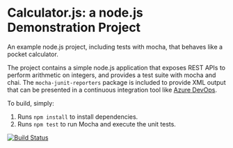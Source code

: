Calculator.js: a node.js Demonstration Project
==============================================
An example node.js project, including tests with mocha, that behaves like
a pocket calculator.

The project contains a simple node.js application that exposes REST APIs
to perform arithmetic on integers, and provides a test suite with mocha
and chai.  The `mocha-junit-reporters` package is included to provide XML
output that can be presented in a continuous integration tool like
[Azure DevOps](https://azure.com/devops).

To build, simply:

1. Runs `npm install` to install dependencies.
2. Runs `npm test` to run Mocha and execute the unit tests.

[![Build Status](https://dev.azure.com/nicklinfet/Integrating%20External%20Source%20Control%20with%20Azure%20Pipelines/_apis/build/status/nicklinfet.calculator?branchName=master)](https://dev.azure.com/nicklinfet/Integrating%20External%20Source%20Control%20with%20Azure%20Pipelines/_build/latest?definitionId=4&branchName=master)
